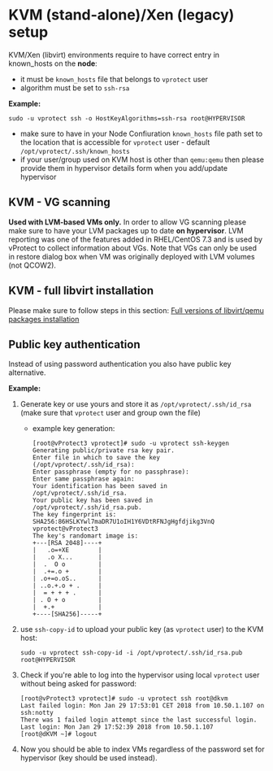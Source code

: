 # KVM \(stand-alone\)/Xen \(legacy\) setup

KVM/Xen \(libvirt\) environments require to have correct entry in known\_hosts on the **node**:

* it must be `known_hosts` file that belongs to `vprotect` user
* algorithm must be set to `ssh-rsa`

**Example:**

```text
sudo -u vprotect ssh -o HostKeyAlgorithms=ssh-rsa root@HYPERVISOR
```

* make sure to have in your Node Confiuration `known_hosts` file path set to the location that is accessible for `vprotect` user - default `/opt/vprotect/.ssh/known_hosts`
* if your user/group used on KVM host is other than `qemu:qemu` then please provide them in hypervisor details form when you add/update hypervisor

## KVM - VG scanning

**Used with LVM-based VMs only.** In order to allow VG scanning please make sure to have your LVM packages up to date **on hypervisor**. LVM reporting was one of the features added in RHEL/CentOS 7.3 and is used by vProtect to collect information about VGs. Note that VGs can only be used in restore dialog box when VM was originally deployed with LVM volumes \(not QCOW2\).

## KVM - full libvirt installation

Please make sure to follow steps in this section: [Full versions of libvirt/qemu packages installation](../../install/install_libvirt_qemu.md)

## Public key authentication

Instead of using password authentication you also have public key alternative.

**Example:**

1. Generate key or use yours and store it as `/opt/vprotect/.ssh/id_rsa` \(make sure that `vprotect` user and group own the file\)
   * example key generation:

     ```text
     [root@vProtect3 vprotect]# sudo -u vprotect ssh-keygen
     Generating public/private rsa key pair.
     Enter file in which to save the key (/opt/vprotect/.ssh/id_rsa): 
     Enter passphrase (empty for no passphrase): 
     Enter same passphrase again: 
     Your identification has been saved in /opt/vprotect/.ssh/id_rsa.
     Your public key has been saved in /opt/vprotect/.ssh/id_rsa.pub.
     The key fingerprint is:
     SHA256:86HSLKYwl7maDR7U1oIH1Y6VDtRFNJgHgfdjikg3VnQ vprotect@vProtect3
     The key's randomart image is:
     +---[RSA 2048]----+
     |   .o=+XE        |
     |   .o X...       |
     |  .  O o         |
     |  .+=.o +        |
     | .o+=o.oS..      |
     | ..o.+.o + .     |
     |  = + + + .      |
     | . O + o         |
     |  +.+            |
     +----[SHA256]-----+
     ```
2. use `ssh-copy-id` to upload your public key \(as `vprotect` user\) to the KVM host:

   ```text
   sudo -u vprotect ssh-copy-id -i /opt/vprotect/.ssh/id_rsa.pub root@HYPERVISOR
   ```

3. Check if you're able to log into the hypervisor using local `vprotect` user without being asked for password:

   ```text
   [root@vProtect3 vprotect]# sudo -u vprotect ssh root@dkvm
   Last failed login: Mon Jan 29 17:53:01 CET 2018 from 10.50.1.107 on ssh:notty
   There was 1 failed login attempt since the last successful login.
   Last login: Mon Jan 29 17:52:39 2018 from 10.50.1.107
   [root@dKVM ~]# logout
   ```

4. Now you should be able to index VMs regardless of the password set for hypervisor \(key should be used instead\).

## 

